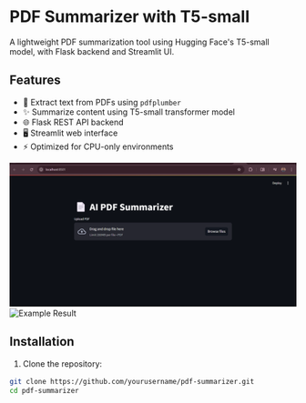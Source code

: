 # PDF Summarizer with T5-small

A lightweight PDF summarization tool using Hugging Face's T5-small model, with Flask backend and Streamlit UI.

## Features

- 📄 Extract text from PDFs using `pdfplumber`
- ✨ Summarize content using T5-small transformer model
- 🌐 Flask REST API backend
- 🖥️ Streamlit web interface
- ⚡ Optimized for CPU-only environments

![App Demo](images/AI-Summarizer-ss1.png) <!-- Main screenshot showing the interface -->
![Example Result](images/AI-Summarizer-ss12.png) <!-- Screenshot showing a summary result -->

## Installation

1. Clone the repository:
```bash
git clone https://github.com/yourusername/pdf-summarizer.git
cd pdf-summarizer
